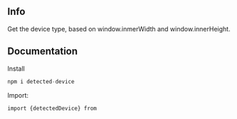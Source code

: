 ## Info
Get the device type, based on window.inmerWidth and window.innerHeight.

## Documentation
Install
```php
npm i detected-device
```


Import:
```php
import {detectedDevice} from
```
